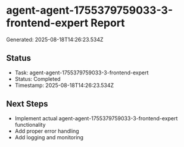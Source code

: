 # agent-agent-1755379759033-3-frontend-expert Report

Generated: 2025-08-18T14:26:23.534Z

## Status
- Task: agent-agent-1755379759033-3-frontend-expert
- Status: Completed
- Timestamp: 2025-08-18T14:26:23.534Z

## Next Steps
- Implement actual agent-agent-1755379759033-3-frontend-expert functionality
- Add proper error handling
- Add logging and monitoring
